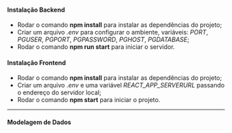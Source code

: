 <h4>Instalação Backend</h4>
    
<ul>
    <li>Rodar o comando <strong>npm install</strong> para instalar as dependências do projeto;</li>
    <li>Criar um arquivo <i>.env</i> para configurar o ambiente, variáveis: <i>PORT</i>, <i>PGUSER</i>, <i>PGPORT</i>, <i>PGPASSWORD</i>, <i>PGHOST</i>, <i>PGDATABASE</i>;</li>
    <li>Rodar o comando <strong>npm run start</strong> para iniciar o servidor.</li> 
</ul>

<h4>Instalação Frontend</h4>
    
<ul>
    <li>Rodar o comando <strong>npm install</strong> para instalar as dependências do projeto;</li>
    <li>Criar um arquivo <i>.env</i> e uma variável <i>REACT_APP_SERVERURL</i> passando o endereço do servidor local;</li>
    <li>Rodar o comando <strong>npm start</strong> para iniciar o projeto.</li>
</ul>

<hr />

<h4>Modelagem de Dados</h4>
